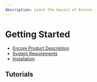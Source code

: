 ```yaml
---
description: Learn the basics of Encore
---
```


# Getting Started

<ul class="list-unstyled">
<li><a href="Encore-Product-Description.md">Encore Product Description</a></li>
<li><a href="System-Requirements.md">System Requirements</a></li>
<li><a href="Installation.md">Installation</a></li>
</ul>

## Tutorials
<ul class="list-unstyled">

</ul>
